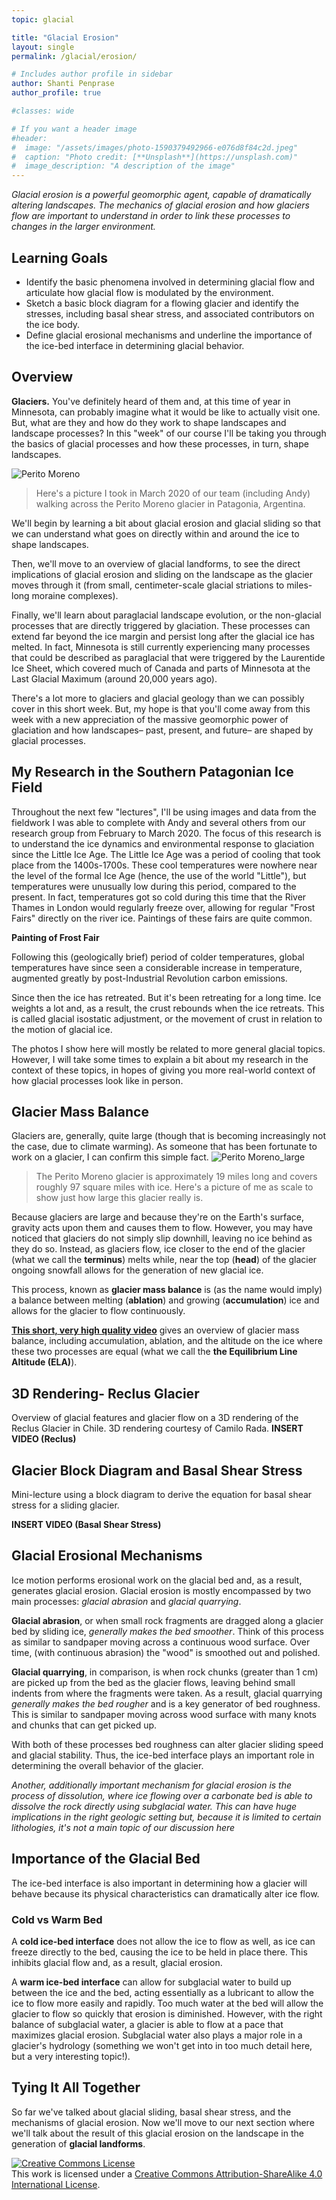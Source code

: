 ```yaml
---
topic: glacial

title: "Glacial Erosion"
layout: single
permalink: /glacial/erosion/

# Includes author profile in sidebar
author: Shanti Penprase
author_profile: true

#classes: wide

# If you want a header image
#header:
#  image: "/assets/images/photo-1590379492966-e076d8f84c2d.jpeg"
#  caption: "Photo credit: [**Unsplash**](https://unsplash.com)"
#  image_description: "A description of the image"
---
```

*Glacial erosion is a powerful geomorphic agent, capable of dramatically altering landscapes. The mechanics of glacial erosion and how glaciers flow are important to understand in order to link these processes to changes in the larger environment.*

## Learning Goals

* Identify the basic phenomena involved in determining glacial flow and articulate how glacial flow is modulated by the environment.
* Sketch a basic block diagram for a flowing glacier and identify the stresses, including basal shear stress, and associated contributors on the ice body.
* Define glacial erosional mechanisms and underline the importance of the ice-bed interface in determining glacial behavior.  

## Overview

**Glaciers.** You've definitely heard of them and, at this time of year in Minnesota, can probably imagine what it would be like to actually visit one. But, what are they and how do they work to shape landscapes and landscape processes? In this "week" of our course I'll be taking you through the basics of glacial processes and how these processes, in turn, shape landscapes.

![Perito Moreno](/assets/images/glacial/PeritoMoreno_walking.JPG)
>Here's a picture I took in March 2020 of our team (including Andy) walking across the Perito Moreno glacier in Patagonia, Argentina.

We'll begin by learning a bit about glacial erosion and glacial sliding so that we can understand what goes on directly within and around the ice to shape landscapes.

Then, we'll move to an overview of glacial landforms, to see the direct implications of glacial erosion and sliding on the landscape as the glacier moves through it (from small, centimeter-scale glacial striations to miles-long moraine complexes).

Finally, we'll learn about paraglacial landscape evolution, or the non-glacial processes that are directly triggered by glaciation. These processes can extend far beyond the ice margin and persist long after the glacial ice has melted. In fact, Minnesota is still currently experiencing many processes that could be described as paraglacial that were triggered by the Laurentide Ice Sheet, which covered much of Canada and parts of Minnesota at the Last Glacial Maximum (around 20,000 years ago).

There's a lot more to glaciers and glacial geology than we can possibly cover in this short week. But, my hope is that you'll come away from this week with a new appreciation of the massive geomorphic power of glaciation and how landscapes– past, present, and future– are shaped by glacial processes.

## My Research in the Southern Patagonian Ice Field
Throughout the next few "lectures", I'll be using images and data from the fieldwork I was able to complete with Andy and several others from our research group from February to March 2020. The focus of this research is to understand the ice dynamics and environmental response to glaciation since the Little Ice Age. The Little Ice Age was a period of cooling that took place from the 1400s-1700s. These cool temperatures were nowhere near the level of the formal Ice Age (hence, the use of the world "Little"), but temperatures were unusually low during this period, compared to the present. In fact, temperatures got so cold during this time that the River Thames in London would regularly freeze over, allowing for regular "Frost Fairs" directly on the river ice. Paintings of these fairs are quite common.

**Painting of Frost Fair**

Following this (geologically brief) period of colder temperatures, global temperatures have since seen a considerable increase in temperature, augmented greatly by post-Industrial Revolution carbon emissions.

Since then the ice has retreated. But it's been retreating for a long time. Ice weights a lot and, as a result, the crust rebounds when the ice retreats. This is called glacial isostatic adjustment, or the movement of crust in relation to the motion of glacial ice.

The photos I show here will mostly be related to more general glacial topics. However, I will take some times to explain a bit about my research in the context of these topics, in hopes of giving you more real-world context of how glacial processes look like in person.


## Glacier Mass Balance
Glaciers are, generally, quite large (though that is becoming increasingly not the case, due to climate warming). As someone that has been fortunate to work on a glacier, I can confirm this simple fact.
![Perito Moreno_large](/assets/images/glacial/PeritoMorenoGlacier_Shanti.jpg)
>The Perito Moreno glacier is approximately 19 miles long and covers roughly 97 square miles with ice. Here's a picture of me as scale to show just how large this glacier really is.

Because glaciers are large and because they're on the Earth's surface, gravity acts upon them and causes them to flow. However, you may have noticed that glaciers do not simply slip downhill, leaving no ice behind as they do so. Instead, as glaciers flow, ice closer to the end of the glacier (what we call the **terminus**) melts while, near the top (**head**) of the glacier ongoing snowfall allows for the generation of new glacial ice.

This process, known as **glacier mass balance** is (as the name would imply) a balance between melting (**ablation**) and growing (**accumulation**) ice and allows for the glacier to flow continuously.

**[This short, very high quality video](https://timeforgeography.co.uk/videos_list/glaciation/glacier-mass-balance/)** gives an overview of glacier mass balance, including accumulation, ablation, and the altitude on the ice where these two processes are equal (what we call the **the Equilibrium Line Altitude (ELA)**).

## 3D Rendering- Reclus Glacier
Overview of glacial features and glacier flow on a 3D rendering of the Reclus Glacier in Chile. 3D rendering courtesy of Camilo Rada.
**INSERT VIDEO (Reclus)**


## Glacier Block Diagram and Basal Shear Stress
Mini-lecture using a block diagram to derive the equation for basal shear stress for a sliding glacier.

**INSERT VIDEO (Basal Shear Stress)**

## Glacial Erosional Mechanisms

Ice motion performs erosional work on the glacial bed and, as a result, generates glacial erosion. Glacial erosion is mostly encompassed by two main processes: *glacial abrasion* and *glacial quarrying*.

**Glacial abrasion**, or when small rock fragments are dragged along a glacier bed by sliding ice, *generally makes the bed smoother*. Think of this process as similar to sandpaper moving across a continuous wood surface. Over time, (with continuous abrasion) the "wood" is smoothed out and polished.

**Glacial quarrying**, in comparison, is when rock chunks (greater than 1 cm) are picked up from the bed as the glacier flows, leaving behind small indents from where the fragments were taken. As a result, glacial quarrying *generally makes the bed rougher* and is a key generator of bed roughness. This is similar to sandpaper moving across wood surface with many knots and chunks that can get picked up.

With both of these processes bed roughness can alter glacier sliding speed and glacial stability. Thus, the ice-bed interface plays an important role in determining the overall behavior of the glacier.

*Another, additionally important mechanism for glacial erosion is the process of dissolution, where ice flowing over a carbonate bed is able to dissolve the rock directly using subglacial water. This can have huge implications in the right geologic setting but, because it is limited to certain lithologies, it's not a main topic of our discussion here*

## Importance of the Glacial Bed

The ice-bed interface is also important in determining how a glacier will behave because its physical characteristics can dramatically alter ice flow.

### Cold vs Warm Bed
A **cold ice-bed interface** does not allow the ice to flow as well, as ice can freeze directly to the bed, causing the ice to be held in place there. This inhibits glacial flow and, as a result, glacial erosion.

A **warm ice-bed interface** can allow for subglacial water to build up between the ice and the bed, acting essentially as a lubricant to allow the ice to flow more easily and rapidly. Too much water at the bed will allow the glacier to flow so quickly that erosion is diminished. However, with the right balance of subglacial water, a glacier is able to flow at a pace that maximizes glacial erosion. Subglacial water also plays a major role in a glacier's hydrology (something we won't get into in too much detail here, but a very interesting topic!).

## Tying It All Together
So far we've talked about glacial sliding, basal shear stress, and the mechanisms of glacial erosion. Now we'll move to our next section where we'll talk about the result of this glacial erosion on the landscape in the generation of **glacial landforms**.


<a rel="license" href="http://creativecommons.org/licenses/by-sa/4.0/"><img alt="Creative Commons License" style="border-width:0" src="https://i.creativecommons.org/l/by-sa/4.0/88x31.png" /></a><br />This work is licensed under a <a rel="license" href="http://creativecommons.org/licenses/by-sa/4.0/">Creative Commons Attribution-ShareAlike 4.0 International License</a>.
